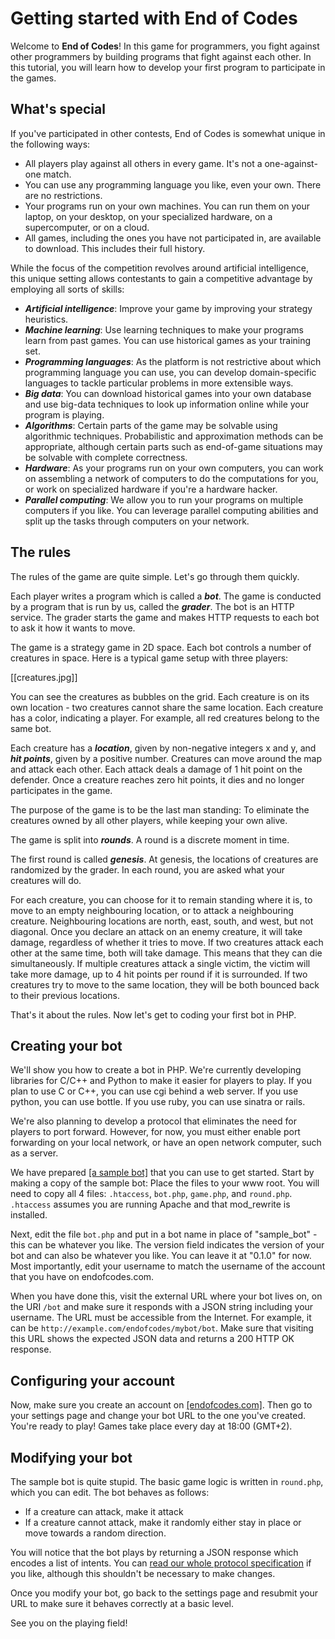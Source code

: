 Getting started with End of Codes
=================================

Welcome to **End of Codes**! In this game for programmers, you fight against
other programmers by building programs that fight against each other. In this
tutorial, you will learn how to develop your first program to participate in the
games.

What's special
--------------
If you've participated in other contests, End of Codes is somewhat unique in the
following ways:

 * All players play against all others in every game. It's not a one-against-one
   match.
 * You can use any programming language you like, even your own. There are no
   restrictions.
 * Your programs run on your own machines. You can run them on your laptop, on
   your desktop, on your specialized hardware, on a supercomputer, or on a
   cloud.
 * All games, including the ones you have not participated in, are available to
   download. This includes their full history.

While the focus of the competition revolves around artificial intelligence, this
unique setting allows contestants to gain a competitive advantage by employing
all sorts of skills:

 * ***Artificial intelligence***: Improve your game by improving your strategy
   heuristics.
 * ***Machine learning***: Use learning techniques to make your programs learn from
   past games. You can use historical games as your training set.
 * ***Programming languages***: As the platform is not restrictive about which
   programming language you can use, you can develop domain-specific languages
   to tackle particular problems in more extensible ways.
 * ***Big data***: You can download historical games into your own database and
   use big-data techniques to look up information online while your program is
   playing.
 * ***Algorithms***: Certain parts of the game may be solvable using algorithmic
   techniques. Probabilistic and approximation methods can be appropriate,
   although certain parts such as end-of-game situations may be solvable with
   complete correctness.
 * ***Hardware***: As your programs run on your own computers, you can work on
   assembling a network of computers to do the computations for you, or work on
   specialized hardware if you're a hardware hacker.
 * ***Parallel computing***: We allow you to run your programs on multiple
   computers if you like. You can leverage parallel computing abilities and
   split up the tasks through computers on your network.

The rules
---------
The rules of the game are quite simple. Let's go through them quickly.

Each player writes a program which is called a ***bot***. The game is conducted
by a program that is run by us, called the ***grader***. The bot is an HTTP
service. The grader starts the game and makes HTTP requests to each bot to ask
it how it wants to move.

The game is a strategy game in 2D space. Each bot controls a number of creatures
in space. Here is a typical game setup with three players:

[[creatures.jpg]]

You can see the creatures as bubbles on the grid. Each creature is on its own
location - two creatures cannot share the same location. Each creature has a
color, indicating a player. For example, all red creatures belong to the same
bot.

Each creature has a ***location***, given by non-negative integers x and y, and
***hit points***, given by a positive number. Creatures can move around the map
and attack each other. Each attack deals a damage of 1 hit point on the defender. Once a
creature reaches zero hit points, it dies and no longer participates in the
game.

The purpose of the game is to be the last man standing: To eliminate the
creatures owned by all other players, while keeping your own alive.

The game is split into ***rounds***. A round is a discrete moment in time.

The first round is called ***genesis***. At genesis, the locations of creatures
are randomized by the grader. In each round, you are asked what your creatures
will do.

For each creature, you can choose for it to remain standing where it
is, to move to an empty neighbouring location, or to attack a neighbouring
creature. Neighbouring locations are north, east, south, and west, but not
diagonal. Once you declare an attack on an enemy creature, it will take damage,
regardless of whether it tries to move. If two creatures attack each other at
the same time, both will take damage. This means that they can die
simultaneously. If multiple creatures attack a single victim, the victim will
take more damage, up to 4 hit points per round if it is surrounded. If two
creatures try to move to the same location, they will be both bounced back to
their previous locations.

That's it about the rules. Now let's get to coding your first bot in PHP.

Creating your bot
-----------------
We'll show you how to create a bot in PHP. We're currently developing libraries
for C/C++ and Python to make it easier for players to play. If you plan to use C
or C++, you can use cgi behind a web server. If you use python, you can use
bottle. If you use ruby, you can use sinatra or rails.

We're also planning to develop a protocol that eliminates the need for players
to port forward. However, for now, you must either enable port forwarding on
your local network, or have an open network computer, such as a server.

We have prepared [[a sample
bot]](https://github.com/dionyziz/endofcodes/tree/master/bots/php) that you can use to get started.
Start by making a copy of the sample bot: Place the files to your www root. You
will need to copy all 4 files: `.htaccess`, `bot.php`, `game.php`, and
`round.php`. `.htaccess` assumes you are running Apache and that mod_rewrite is
installed.

Next, edit the file `bot.php` and put in a bot name in place of "sample_bot" -
this can be whatever you like. The version field indicates the version of your
bot and can also be whatever you like. You can leave it at "0.1.0" for now. Most
importantly, edit your username to match the username of the account that you
have on endofcodes.com.

When you have done this, visit the external URL where your bot lives on, on the URI
`/bot` and make sure it responds with a JSON string including your username. The
URL must be accessible from the Internet. For example, it can be
`http://example.com/endofcodes/mybot/bot`. Make sure that visiting this URL
shows the expected JSON data and returns a 200 HTTP OK response.

Configuring your account
------------------------
Now, make sure you create an account on
[[endofcodes.com]](http://endofcodes.com). Then go to your settings page and
change your bot URL to the one you've created. You're ready to play! Games take
place every day at 18:00 (GMT+2).

Modifying your bot
------------------
The sample bot is quite stupid. The basic game logic is written in `round.php`,
which you can edit. The bot behaves as follows:

 * If a creature can attack, make it attack
 * If a creature cannot attack, make it randomly either stay in place or move
   towards a random direction.

You will notice that the bot plays by returning a JSON response which encodes a
list of intents. You can [read our whole
protocol
specification](https://github.com/dionyziz/endofcodes/blob/master/SPECIFICATION.md#bot-api)
if you like, although this shouldn't be necessary to make changes.

Once you modify your bot, go back to the settings page and resubmit your URL to
make sure it behaves correctly at a basic level.

See you on the playing field!
